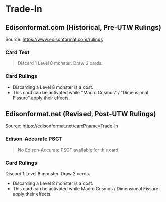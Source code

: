 # Trade-In

## Edisonformat.com (Historical, Pre-UTW Rulings)

Source: https://www.edisonformat.com/rulings

### Card Text

> Discard 1 Level 8 monster. Draw 2 cards.

### Card Rulings

*   Discarding a Level 8 monster is a cost.
*   This card can be activated while "Macro Cosmos" / "Dimensional Fissure" apply their effects.

## Edisonformat.net (Revised, Post-UTW Rulings)

Source: https://edisonformat.net/card?name=Trade-In

### Edison-Accurate PSCT

> No Edison-Accurate PSCT available for this card.

### Card Rulings

Discard 1 Level 8 monster. Draw 2 cards.
*   Discarding a Level 8 monster is a cost.
*   This card can be activated while Macro Cosmos / Dimensional Fissure apply their effects.
            